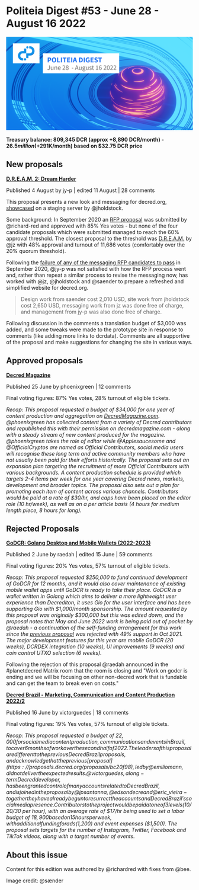 # Politeia Digest #53 - June 28 - August 16 2022

![Image credit: @sænder](img/issue053/053-title.png)

**Treasury balance: 809,345 DCR (approx +8,890 DCR/month) - $26.5 million (+$291K/month) based on $32.75 DCR price**

## New proposals

**[D.R.E.A.M. 2: Dream Harder](https://proposals.decred.org/record/5ef57f7)**

Published 4 August by jy-p | edited 11 August | 28 comments

This proposal presents a new look and messaging for decred.org, [showcased](https://dream.jholdstock.uk/) on a staging server by @jholdstock.

Some background: In September 2020 an [RFP proposal](https://proposals.decred.org/proposals/91becea) was submitted by @richard-red and approved with 85% Yes votes - but none of the four candidate proposals which were submitted managed to reach the 60% approval threshold. The closest proposal to the threshold was [D.R.E.A.M.](https://proposals.decred.org/proposals/4532397) by @jz with 48% approval and turnout of 11,686 votes (comfortably over the 20% quorum threshold).

Following the [failure of any of the messaging RFP candidates to pass](https://proposals.decred.org/proposals/91becea) in September 2020, @jy-p was not satisfied with how the RFP process went and, rather than repeat a similar process to revise the messaging now, has worked with @jz, @jholdstock and @saender to prepare a refreshed and simplified website for decred.org.

> Design work from saender cost 2,010 USD, site work from jholdstock cost 2,650 USD, messaging work from jz was done free of charge, and management from jy-p was also done free of charge.

Following discussion in the comments a translation budget of $3,000 was added, and some tweaks were made to the prototype site in response to comments (like adding more links to dcrdata). Comments are all supportive of the proposal and make suggestions for changing the site in various ways.

## Approved proposals

**[Decred Magazine](https://proposals.decred.org/record/3bb2c7e)**

Published 25 June by phoenixgreen | 12 comments

Final voting figures: 87% Yes votes, 28% turnout of eligible tickets.

*Recap: This proposal requested a budget of $34,000 for one year of content production and aggregation on [DecredMagazine.com](https://www.decredmagazine.com/). @phoenixgreen has collected content from a variety of Decred contributors and republished this with their permission on decredmagazine.com - along with a steady stream of new content produced for the magazine. @phoenixgreen takes the role of editor while @Applesaucesome and @OfficialCryptos are named as Official Contributors, social media users will recognise these long term and active community members who have not usually been paid for their efforts historically. The proposal sets out an expansion plan targeting the recruitment of more Official Contributors with various backgrounds. A content production schedule is provided which targets 2-4 items per week for one year covering Decred news, markets, development and broader topics. The proposal also sets out a plan for promoting each item of content across various channels. Contributors would be paid at a rate of $30/hr, and caps have been placed on the editor role (10 hr/week), as well as on a per article basis (4 hours for medium length piece, 8 hours for long).*

## Rejected Proposals

**[GoDCR: Golang Desktop and Mobile Wallets (2022-2023)](https://proposals.decred.org/record/0ef42e5)**

Published 2 June by raedah | edited 15 June | 59 comments

Final voting figures: 20% Yes votes, 57% turnout of eligible tickets.

*Recap: This proposal requested $250,000 to fund continued development of GoDCR for 12 months, and it would also cover maintenance of existing mobile wallet apps until GoDCR is ready to take their place. GoDCR is a wallet written in Golang which aims to deliver a more lightweight user experience than Decrediton, it uses Gio for the user interface and has been supporting Gio with $1,000/month sponsorship. The amount requested by this proposal was originally $300,000 but this was edited down, and the proposal notes that May and June 2022 work is being paid out of pocket by @raedah - a continuation of the self-funding arrangement for this work since the [previous proposal](https://proposals.decred.org/record/f7d9fc8) was rejected with 49% support in Oct 2021. The major development features for this year are mobile GoDCR (20 weeks), DCRDEX integration (10 weeks), UI improvements (9 weeks) and coin control UTXO selection (6 weeks).*

Following the rejection of this proposal @raedah announced in the #planetdecred Matrix room that the room is closing and "Work on godcr is ending and we will be focusing on other non-decred work that is fundable and can get the team to break even on costs."

**[Decred Brazil - Marketing, Communication and Content Production 2022/2](https://proposals.decred.org/record/7f1d013)**

Published 16 June by victorguedes | 18 comments

Final voting figures: 19% Yes votes, 57% turnout of eligible tickets.

*Recap: This proposal requested a budget of $22,000 for social media content production, communications and events in Brazil, to cover 6 months of work over the second half of 2022. The leaders of this proposal are different to the previous Decred Brazil proposals, and acknowledge that the previous [proposal](https://proposals.decred.org/proposals/bc20f98), led by @emiliomann, did not deliver the expected results. @victorguedes, a long-term Decred developer, has been granted control of many accounts related to Decred Brazil, and is joined in the proposal by @jpsantanna, @edsondecre and @eric\_vieira - together they have already begun to resurrect the accounts and Decred Brazil's social media presence. Contributors to the project would be paid at one of 3 levels ($10/20/30 per hour), with an average rate of $17/hr being used to set a labor budget of $18,900 based on 15 hours per week, with additional funding for ads ($1,200) and event expenses ($1,500). The proposal sets targets for the number of Instagram, Twitter, Facebook and TikTok videos, along with a target number of events.*

## About this issue

Content for this edition was authored by @richardred with fixes from @bee.

Image credit: @sænder
